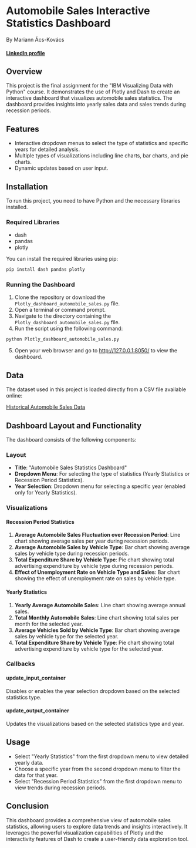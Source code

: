 # Automobile Sales Interactive Statistics Dashboard

By Mariann Ács-Kovács

#### [LinkedIn profile](https://www.linkedin.com/in/mariann-%C3%A1cs-kov%C3%A1cs-10032b299/)

## Overview
This project is the final assignment for the "IBM Visualizing Data with Python" course. It demonstrates the use of Plotly
and Dash to create an interactive dashboard that visualizes automobile sales statistics. The dashboard provides insights into yearly sales data and sales trends during recession periods.

## Features
- Interactive dropdown menus to select the type of statistics and specific years for detailed analysis.
- Multiple types of visualizations including line charts, bar charts, and pie charts.
- Dynamic updates based on user input.

## Installation
To run this project, you need to have Python and the necessary libraries installed. 

### Required Libraries
- dash
- pandas
- plotly

You can install the required libraries using pip:
```bash
pip install dash pandas plotly
```
### Running the Dashboard
1. Clone the repository or download the `Plotly_dashboard_automobile_sales.py` file.
2. Open a terminal or command prompt.
3. Navigate to the directory containing the `Plotly_dashboard_automobile_sales.py` file.
4. Run the script using the following command:

```bash
python Plotly_dashboard_automobile_sales.py
```
5. Open your web browser and go to http://127.0.0.1:8050/ to view the dashboard.

## Data

The dataset used in this project is loaded directly from a CSV file available online:

[Historical Automobile Sales Data](https://cf-courses-data.s3.us.cloud-object-storage.appdomain.cloud/IBMDeveloperSkillsNetwork-DV0101EN-SkillsNetwork/Data%20Files/historical_automobile_sales.csv)

## Dashboard Layout and Functionality

The dashboard consists of the following components:
### Layout
- **Title**: "Automobile Sales Statistics Dashboard"
- **Dropdown Menu**: For selecting the type of statistics (Yearly Statistics or Recession Period Statistics).
- **Year Selection**: Dropdown menu for selecting a specific year (enabled only for Yearly Statistics).

### Visualizations
#### Recession Period Statistics
1. **Average Automobile Sales Fluctuation over Recession Period**: Line chart showing average sales per year during
recession periods.
2. **Average Automobile Sales by Vehicle Type**: Bar chart showing average sales by vehicle type during recession periods.
3. **Total Expenditure Share by Vehicle Type**: Pie chart showing total advertising expenditure by vehicle type during
recession periods.
4. **Effect of Unemployment Rate on Vehicle Type and Sales**: Bar chart showing the effect of unemployment rate on sales
by vehicle type.

#### Yearly Statistics
1. **Yearly Average Automobile Sales**: Line chart showing average annual sales.
2. **Total Monthly Automobile Sales**: Line chart showing total sales per month for the selected year.
3. **Average Vehicles Sold by Vehicle Type**: Bar chart showing average sales by vehicle type for the selected year.
4. **Total Expenditure Share by Vehicle Type**: Pie chart showing total advertising expenditure by vehicle type for the
selected year.

### Callbacks
#### update_input_container
Disables or enables the year selection dropdown based on the selected statistics type.

#### update_output_container
Updates the visualizations based on the selected statistics type and year.

## Usage
- Select "Yearly Statistics" from the first dropdown menu to view detailed yearly data.
- Choose a specific year from the second dropdown menu to filter the data for that year.
- Select "Recession Period Statistics" from the first dropdown menu to view trends during recession periods.

## Conclusion
This dashboard provides a comprehensive view of automobile sales statistics, allowing users to explore data trends and
insights interactively. It leverages the powerful visualization capabilities of Plotly and the interactivity features of Dash to create a user-friendly data exploration tool.
